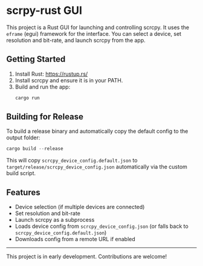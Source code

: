 # scrpy-rust GUI

This project is a Rust GUI for launching and controlling scrcpy. It uses the `eframe` (egui) framework for the interface. You can select a device, set resolution and bit-rate, and launch scrcpy from the app.

## Getting Started

1. Install Rust: https://rustup.rs/
2. Install scrcpy and ensure it is in your PATH.
3. Build and run the app:
   ```sh
   cargo run
   ```

## Building for Release

To build a release binary and automatically copy the default config to the output folder:

```powershell
cargo build --release
```

This will copy `scrcpy_device_config.default.json` to `target/release/scrcpy_device_config.json` automatically via the custom build script.

## Features
- Device selection (if multiple devices are connected)
- Set resolution and bit-rate
- Launch scrcpy as a subprocess
- Loads device config from `scrcpy_device_config.json` (or falls back to `scrcpy_device_config.default.json`)
- Downloads config from a remote URL if enabled

---

This project is in early development. Contributions are welcome!
